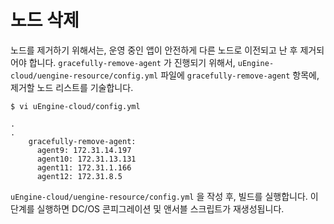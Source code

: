 # 노드 삭제

노드를 제거하기 위해서는, 운영 중인 앱이 안전하게 다른 노드로 이전되고 난 후 제거되어야 합니다. `gracefully-remove-agent` 가 진행되기 위해서,
 `uEngine-cloud/uengine-resource/config.yml` 파일에 `gracefully-remove-agent` 항목에, 제거할 노드 리스트를 기술합니다.
 
```
$ vi uEngine-cloud/config.yml

.
.
    gracefully-remove-agent:
      agent9: 172.31.14.197
      agent10: 172.31.13.131
      agent11: 172.31.1.166
      agent12: 172.31.8.5 
```

`uEngine-cloud/uengine-resource/config.yml` 을 작성 후, 빌드를 실행합니다. 이 단계를 실행하면 DC/OS 콘피그레이션 및 앤서블 스크립트가 재생성됩니다.